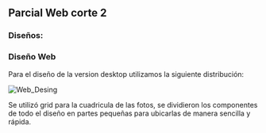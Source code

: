 ## Parcial Web corte 2
### Diseños:

### Diseño Web
Para el diseño de la version desktop utilizamos la siguiente distribución:

![Web_Desing](https://user-images.githubusercontent.com/71720590/136895178-78df279d-14c1-4ee3-ad01-16b9a6412102.png)

Se utilizó grid para la cuadricula de las fotos, se dividieron los componentes de todo el diseño en partes pequeñas para ubicarlas de manera sencilla y rápida.

###
